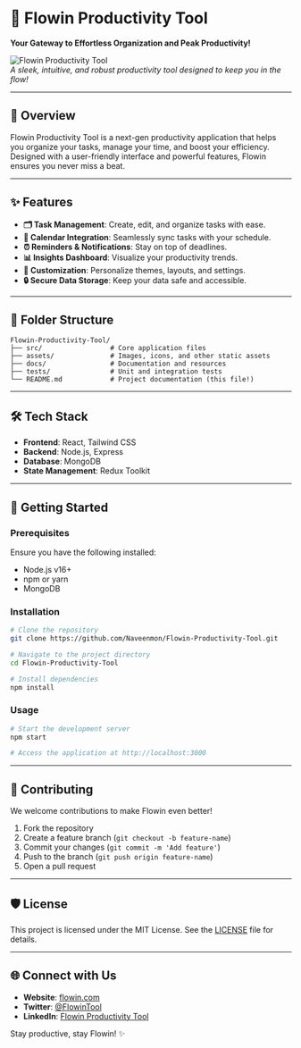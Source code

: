 
# 🌟 Flowin Productivity Tool  
**Your Gateway to Effortless Organization and Peak Productivity!**  

![Flowin Productivity Tool]([public/Flowin.png])  
*A sleek, intuitive, and robust productivity tool designed to keep you in the flow!*

---

## 🚀 **Overview**  
Flowin Productivity Tool is a next-gen productivity application that helps you organize your tasks, manage your time, and boost your efficiency. Designed with a user-friendly interface and powerful features, Flowin ensures you never miss a beat.

---

## ✨ **Features**  
- **🗂 Task Management**: Create, edit, and organize tasks with ease.  
- **📅 Calendar Integration**: Seamlessly sync tasks with your schedule.  
- **⏰ Reminders & Notifications**: Stay on top of deadlines.  
- **📊 Insights Dashboard**: Visualize your productivity trends.  
- **🌈 Customization**: Personalize themes, layouts, and settings.  
- **🔒 Secure Data Storage**: Keep your data safe and accessible.  

---

## 📂 **Folder Structure**  
```plaintext
Flowin-Productivity-Tool/
├── src/                 # Core application files
├── assets/              # Images, icons, and other static assets
├── docs/                # Documentation and resources
├── tests/               # Unit and integration tests
└── README.md            # Project documentation (this file!)
```

---

## 🛠 **Tech Stack**  
- **Frontend**: React, Tailwind CSS  
- **Backend**: Node.js, Express  
- **Database**: MongoDB  
- **State Management**: Redux Toolkit  

---

## 🔧 **Getting Started**  

### Prerequisites  
Ensure you have the following installed:  
- Node.js v16+  
- npm or yarn  
- MongoDB  

### Installation  
```bash
# Clone the repository
git clone https://github.com/Naveenmon/Flowin-Productivity-Tool.git

# Navigate to the project directory
cd Flowin-Productivity-Tool

# Install dependencies
npm install
```  

### Usage  
```bash
# Start the development server
npm start

# Access the application at http://localhost:3000
```  

---

## 🤝 **Contributing**  
We welcome contributions to make Flowin even better!  

1. Fork the repository  
2. Create a feature branch (`git checkout -b feature-name`)  
3. Commit your changes (`git commit -m 'Add feature'`)  
4. Push to the branch (`git push origin feature-name`)  
5. Open a pull request  

---

## 🛡️ **License**  
This project is licensed under the MIT License. See the [LICENSE](LICENSE) file for details.  

---

## 🌐 **Connect with Us**  
- **Website**: [flowin.com](#)  
- **Twitter**: [@FlowinTool](#)  
- **LinkedIn**: [Flowin Productivity Tool](#)  

Stay productive, stay Flowin! ✨
